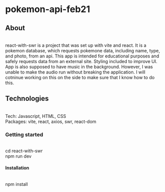 # pokemon-api-feb21
## About
<br>react-with-swr is a project that was set up with vite and react. It is a pokemon database, which requests pokemone data, including name, type, and photo, from an api. This app is intended for educational purposes and safely requests data from an external site. Styling included to improve UI.
<br>App is also supposed to have music in the background. However, I was unable to make the audio run without breaking the application. I will cotninue working on this on the side to make sure that I know how to do this.

## Technologies
<br>Tech: Javascript, HTML, CSS
<br>Packages: vite, react, axios, swr, react-dom

### Getting started
<br> cd react-with-swr
<br> npm run dev

#### Installation
<br> npm install